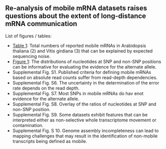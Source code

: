 ## Re-analysis of mobile mRNA datasets raises questions about the extent of long-distance mRNA communication

List of figures / tables:

- [Table 1](Jupyter_notebooks/Table1.ipynb): Total numbers of reported mobile mRNAs in Arabidopsis thaliana (2) and Vitis girdiana (3) that can be explained by expected sequencing noise.
- [Figure 1](Jupyter_notebooks/Figure2.ipynb): The distributions of nucleotides at SNP and non-SNP positions can be informative for evaluating the evidence for the alternate allele.
- Supplemental Fig. S1. Published criteria for defining mobile mRNAs based on absolute read counts suffer from read-depth dependencies.
- Supplemental Fig. S6. The uncertainty in the determination of the error rate depends on the read depth.
- Supplemental Fig. S7. Most SNPs in mobile mRNAs do hav enot evidence for the alternate allele.
- Supplemental Fig. S8. Overlay of the ratios of nucleotides at SNP and non-SNP position.
- Supplemental Fig. S9. Some datasets exhibit features that can be interpreted either as non-selective whole transcriptome movement or contamination. 
- Supplemental Fig. S 10. Genome assembly incompleteness can lead to mapping challenges that may result in the identification of non-mobile transcripts being defined as mobile.

